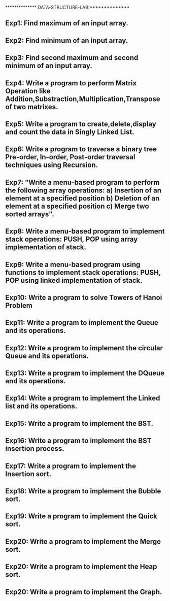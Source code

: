 ************** DATA-STRUCTURE-LAB:**************
## Exp1: Find  maximum of an input array.
## Exp2: Find  minimum of an input array.
## Exp3: Find second maximum and second minimum of an input array.
## Exp4: Write a program to perform Matrix Operation like Addition,Substraction,Multiplication,Transpose of two  matrixes.
## Exp5: Write a program to create,delete,display and count the data in Singly Linked List.
## Exp6: Write a program to traverse a binary tree Pre-order, In-order, Post-order traversal techniques using Recursion.
## Exp7: "Write a menu-based program to perform the following array operations: a) Insertion of an element at a specified position b) Deletion of an element at a specified position c) Merge two sorted arrays".
## Exp8: Write a menu-based program to implement stack operations: PUSH, POP using array implementation of stack.
## Exp9: Write a menu-based program using functions to implement stack operations: PUSH, POP using linked implementation of stack.
## Exp10: Write a program to solve Towers of Hanoi Problem
## Exp11: Write a program to implement the Queue and its operations.
## Exp12: Write a program to implement the circular Queue and its operations.
## Exp13: Write a program to implement the DQueue and its operations.
## Exp14: Write a program to implement the Linked list and its operations.
## Exp15: Write a program to implement the BST.
## Exp16: Write a program to implement the BST insertion process.
## Exp17: Write a program to implement the Insertion sort.
## Exp18: Write a program to implement the Bubble sort.
## Exp19: Write a program to implement the Quick sort.
## Exp20: Write a program to implement the Merge sort.
## Exp20: Write a program to implement the Heap sort.
## Exp20: Write a program to implement the Graph.
